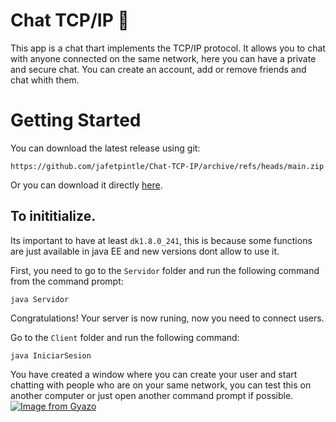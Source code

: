 # Chat TCP/IP 📩

This app is a chat thart implements the TCP/IP protocol. It allows you to chat with anyone connected on the same network, here you can have a private and secure chat. You can create an account, add or remove friends and chat whith them. 


# Getting Started
You can download the latest release using git:
```
https://github.com/jafetpintle/Chat-TCP-IP/archive/refs/heads/main.zip
```
Or you can download it directly [here](https://github.com/jafetpintle/Chat-TCP-IP/archive/refs/heads/main.zip).

## To inititialize.
 
Its important to have at least `dk1.8.0_241`, this is because some functions are just available in java EE and new versions dont allow to use it.

First, you need to go to the `Servidor` folder and run the following command from the command prompt:
```
java Servidor
```
Congratulations! Your server is now runing, now you need to connect users.

Go to the `Client` folder and run the following command:
```
java IniciarSesion
```
You have created a window where you can create your user and start chatting with people who are on your same network, you can test this on another computer or just open another command prompt if possible.
[![Image from Gyazo](https://i.gyazo.com/cd0e252c0e8a84fe9d88cac7995da398.png)](https://gyazo.com/cd0e252c0e8a84fe9d88cac7995da398)


```
